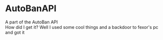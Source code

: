 # AutoBanAPI
A part of the AutoBan API<br>
How did I get it? Well I used some cool things and a backdoor to fexor's pc and got it 
